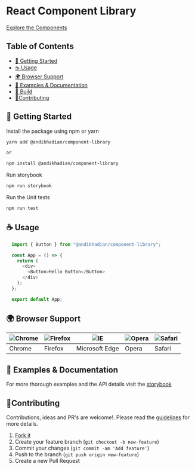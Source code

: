 # React Component Library

[Explore the Components](https://component-library-andikhadev.vercel.app)

<h2>Table of Contents</h2>

- [🚀 Getting Started](#-getting-started)
- [☕ Usage](#-usage)
- [🌍 Browser Support](#-browser-support)
- [🍫 Examples & Documentation](#-examples--documentation)
- [🔨 Build](#-build)
- [🤝Contributing](#contributing)

## 🚀 Getting Started

Install the package using npm or yarn

```sh
yarn add @andikhadian/component-library

or

npm install @andikhadian/component-library
```
Run storybook

```sh
npm run storybook
```

Run the Unit tests

```sh
npm run test
```

## ☕ Usage

```ts
  import { Button } from "@andikhadian/component-library";

  const App = () => {
    return (
      <div>
        <Button>Hello Button</Button>
      </div>
    );
  };

  export default App;
```

## 🌍 Browser Support

| ![Chrome](https://raw.githubusercontent.com/alrra/browser-logos/master/src/chrome/chrome_48x48.png) | ![Firefox](https://raw.githubusercontent.com/alrra/browser-logos/master/src/firefox/firefox_48x48.png) | ![IE](https://raw.githubusercontent.com/alrra/browser-logos/master/src/edge/edge_48x48.png) | ![Opera](https://raw.githubusercontent.com/alrra/browser-logos/master/src/opera/opera_48x48.png) | ![Safari](https://raw.githubusercontent.com/alrra/browser-logos/master/src/safari/safari_48x48.png) |
| --------------------------------------------------------------------------------------------------- | ------------------------------------------------------------------------------------------------------ | ------------------------------------------------------------------------------------------- | ------------------------------------------------------------------------------------------------ | --------------------------------------------------------------------------------------------------- |
| Chrome                                                                                              | Firefox                                                                                                | Microsoft Edge                                                                              | Opera                                                                                            | Safari                                                                                              |

## 🍫 Examples & Documentation

For more thorough examples and the API details visit the [storybook](https://component-library-andikhadev.vercel.app)

## 🤝Contributing

Contributions, ideas and PR's are welcome!. Please read the [guidelines](/CONTRIBUTING.md) for more details.

1. [Fork it](https://github.com/andikhadian/component-library/fork)
2. Create your feature branch (`git checkout -b new-feature`)
3. Commit your changes (`git commit -am 'Add feature'`)
4. Push to the branch (`git push origin new-feature`)
5. Create a new Pull Request
